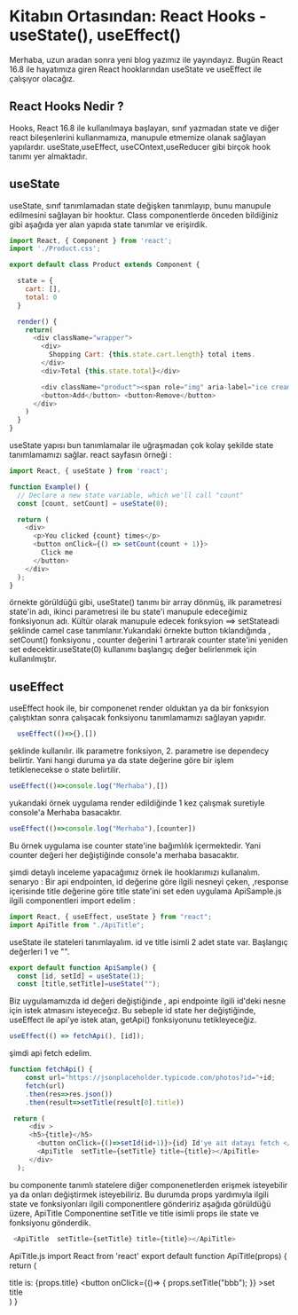 # Kitabın Ortasından: React Hooks - useState(), useEffect()

Merhaba, uzun aradan sonra yeni blog yazımız ile yayındayız. Bugün React 16.8 ile hayatımıza giren React hooklarından useState ve useEffect ile çalışıyor olacağız.

## React Hooks Nedir ?

Hooks, React 16.8 ile kullanılmaya başlayan, sınıf yazmadan state ve diğer react bileşenlerini kullanmamıza, manupule etmemize olanak sağlayan yapılardır. useState,useEffect, useCOntext,useReducer gibi birçok hook tanımı yer almaktadır.

## useState
useState, sınıf tanımlamadan state değişken tanımlayıp, bunu manupule  edilmesini sağlayan bir hooktur.
Class componentlerde önceden bildiğiniz gibi aşağıda yer alan yapıda state tanımlar ve erişirdik.

``` js
import React, { Component } from 'react';
import './Product.css';

export default class Product extends Component {

  state = {
    cart: [],
    total: 0
  }

  render() {
    return(
      <div className="wrapper">
        <div>
          Shopping Cart: {this.state.cart.length} total items.
        </div>
        <div>Total {this.state.total}</div>

        <div className="product"><span role="img" aria-label="ice cream">🍦</span></div>
        <button>Add</button> <button>Remove</button>
      </div>
    )
  }
}
```

useState yapısı bun tanımlamalar ile uğraşmadan çok kolay şekilde state tanımlamamızı sağlar.
react sayfasın örneği : 

``` js
import React, { useState } from 'react';

function Example() {
  // Declare a new state variable, which we'll call "count"
  const [count, setCount] = useState(0);

  return (
    <div>
      <p>You clicked {count} times</p>
      <button onClick={() => setCount(count + 1)}>
        Click me
      </button>
    </div>
  );
}
```
örnekte görüldüğü gibi, useState() tanımı bir array dönmüş, ilk parametresi state'in adı, ikinci parametresi ile bu state'i manupule edeceğimiz fonksiyonun adı. Kültür olarak manupule edecek fonksyion  ==> setStateadi şeklinde camel case tanımlanır.Yukarıdaki örnekte button tıklandığında , setCount() fonksiyonu , counter değerini 1 artırarak counter state'ini yeniden set edecektir.useState(0) kullanımı başlangıç değer belirlenmek için kullanılmıştır.

## useEffect
useEffect hook ile, bir componenet  render olduktan  ya da bir fonksyion çalıştıktan sonra  çalışacak fonksiyonu tanımlamamızı sağlayan yapıdır.

``` js
  useEffect(()=>{},[])  
```
şeklinde kullanılır. ilk parametre fonksiyon, 2. parametre ise dependecy belirtir. Yani hangi duruma ya da state değerine göre bir işlem tetiklenecekse o state belirtilir.

 ``` js
useEffect(()=>console.log("Merhaba"),[])
```
yukarıdaki örnek uygulama render edildiğinde 1 kez çalışmak suretiyle  console'a Merhaba basacaktır.

 ``` js
useEffect(()=>console.log("Merhaba"),[counter])
```
Bu örnek uygulama ise counter state'ine bağımlılık içermektedir. Yani counter değeri her değiştiğinde console'a merhaba basacaktır.

şimdi detaylı inceleme yapacağımız örnek ile hooklarımızı kullanalım.
senaryo : Bir api endpointen, id değerine göre ilgili nesneyi çeken, ,response içerisinde title değerine göre title state'ini set eden uygulama
ApiSample.js
ilgili componentleri import edelim :

``` js
import React, { useEffect, useState } from "react";
import ApiTitle from "./ApiTitle";


```
useState ile stateleri tanımlayalım. id ve title isimli 2 adet state var. Başlangıç değerleri 1 ve "". 

``` js
export default function ApiSample() {
  const [id, setId] = useState(1);
  const [title,setTitle]=useState("");
```
Biz uygulamamızda id değeri değiştiğinde , api endpointe ilgili id'deki nesne için istek atmasını isteyeceğız. Bu sebeple id state her değiştiğinde, useEffect ile api'ye istek atan, getApi() fonksiyonunu tetikleyeceğiz.
``` js
useEffect(() => fetchApi(), [id]);
```
şimdi api fetch edelim.

``` js
function fetchApi() {
    const url="https://jsonplaceholder.typicode.com/photos?id="+id;
    fetch(url)
    .then(res=>res.json())
    .then(result=>setTitle(result[0].title))
```
``` js
 return (
     <div >
     <h5>{title}</h5>
       <button onClick={()=>setId(id+1)}>{id} Id'ye ait datayı fetch </button>
       <ApiTitle  setTitle={setTitle} title={title}></ApiTitle>
     </div>
  );
```
bu componente tanımlı statelere diğer  componenetlerden erişmek isteyebilir ya da onları değiştirmek isteyebiliriz. Bu durumda props yardımıyla ilgili state ve fonksiyonları ilgili componentlere göndeririz
aşağıda görüldüğü üzere, ApiTitle Componentine setTitle ve title isimli props ile state ve fonksiyonu gönderdik.
``` js
 <ApiTitle  setTitle={setTitle} title={title}></ApiTitle>
```

ApiTitle.js
import React from 'react'
export default function ApiTitle(props) {
  return (
    <div>
        title is: {props.title}
       <button onClick={()=>
    {
        props.setTitle("bbb");
    }} >set title </button>
        </div>
  )
}

``` js

```


